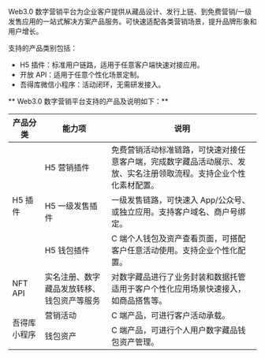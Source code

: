 Web3.0 数字营销平台为企业客户提供从藏品设计、发行上链、到免费营销/一级发售应用的一站式解决方案产品服务。可快速适配各类营销场景，提升品牌形象和用户增长。

支持的产品类别包括：
- H5 插件：标准用户链路，适用于任意客户端快速对接应用。
- 开放 API：适用于任意个性化场景定制。
- 吾得库微信小程序：活动闭环，无需研发接入。


** Web3.0 数字营销平台支持的产品及说明如下：**

<table>
<thead>
<tr>
<th><strong>产品分类</strong></th>
<th><strong>能力项</strong></th>
<th><strong>说明</strong></th>
</tr>
</thead>
<tbody><tr>
<td rowspan="3">H5 插件</td>
<td>H5 营销插件</td>
<td>免费营销活动标准链路，可快速对接任意客户端，完成数字藏品活动展示、发放、实名注册领取流程。支持企业个性化素材配置。</td>
</tr>
<tr>
<td>H5 一级发售插件</td>
<td>一级发售链路，可快速入 App/公众号、或独立应用。支持客户域名、商户号绑定。</td>
</tr>
<tr>
<td>H5 钱包插件</td>
<td>C 端个人钱包及资产查看页面，可搭配客户任意活动使用。支持企业个性化配置。</td>
</tr>
<tr>
<td>NFT API</td>
<td>实名注册、数字藏品发放转移、钱包资产等服务</td>
<td>对数字藏品进行了业务封装和数据托管适用于客户个性化应用场景快速接入，如商品搭售等。</td>
</tr>
<tr>
<td rowspan="2">吾得库小程序</td>
<td>营销活动</td>
<td>C 端产品，可进行客户活动承载。</td>
</tr>
<tr>
<td>钱包资产</td>
<td>C 端产品，可进行个人用户数字藏品钱包资产管理。</td>
</tr>
</tbody></table>
